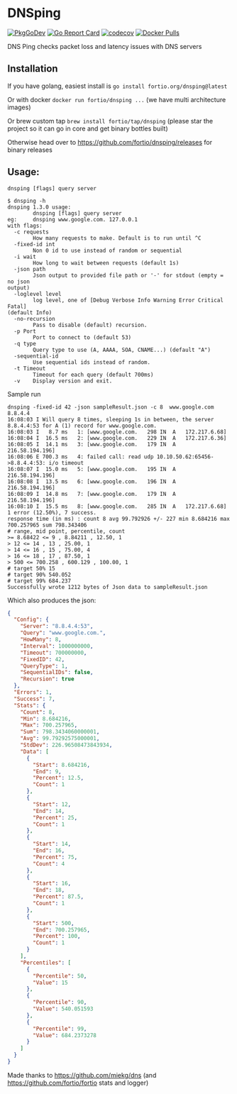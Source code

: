 # DNSping
[![PkgGoDev](https://pkg.go.dev/badge/fortio.org/dnsping?tab=overview)](https://pkg.go.dev/fortio.org/dnsping?tab=overview)
[![Go Report Card](https://goreportcard.com/badge/fortio.org/dnsping)](https://goreportcard.com/report/fortio.org/dnsping)
[![codecov](https://codecov.io/github/fortio/dnsping/branch/main/graph/badge.svg?token=3MKLNMPDSD)](https://codecov.io/github/fortio/dnsping)
[![Docker Pulls](https://img.shields.io/docker/pulls/fortio/dnsping.svg)](https://hub.docker.com/r/fortio/dnsping)

DNS Ping checks packet loss and latency issues with DNS servers

## Installation

If you have golang, easiest install is `go install fortio.org/dnsping@latest`

Or with docker `docker run fortio/dnsping ...` (we have multi architecture images)

Or brew custom tap `brew install fortio/tap/dnsping` (please star the project so it can go in core and get binary bottles built)

Otherwise head over to https://github.com/fortio/dnsping/releases for binary releases

## Usage:
`dnsping [flags] query server`

<!-- generate using
go run . -h 2>&1 | expand | fold -s | sed -e "s/ $//" -e "s/</\&lt;/"
-->
```Shell
$ dnsping -h
dnsping 1.3.0 usage:
        dnsping [flags] query server
eg:     dnsping www.google.com. 127.0.0.1
with flags:
  -c requests
        How many requests to make. Default is to run until ^C
  -fixed-id int
        Non 0 id to use instead of random or sequential
  -i wait
        How long to wait between requests (default 1s)
  -json path
        Json output to provided file path or '-' for stdout (empty = no json
output)
  -loglevel level
        log level, one of [Debug Verbose Info Warning Error Critical Fatal]
(default Info)
  -no-recursion
        Pass to disable (default) recursion.
  -p Port
        Port to connect to (default 53)
  -q type
        Query type to use (A, AAAA, SOA, CNAME...) (default "A")
  -sequential-id
        Use sequential ids instead of random.
  -t Timeout
        Timeout for each query (default 700ms)
  -v    Display version and exit.
```

Sample run
```
dnsping -fixed-id 42 -json sampleResult.json -c 8  www.google.com 8.8.4.4
16:08:03 I Will query 8 times, sleeping 1s in between, the server 8.8.4.4:53 for A (1) record for www.google.com.
16:08:03 I   8.7 ms   1: [www.google.com.	298	IN	A	172.217.6.68]
16:08:04 I  16.5 ms   2: [www.google.com.	229	IN	A	172.217.6.36]
16:08:05 I  14.1 ms   3: [www.google.com.	179	IN	A	216.58.194.196]
16:08:06 E 700.3 ms   4: failed call: read udp 10.10.50.62:65456->8.8.4.4:53: i/o timeout
16:08:07 I  15.0 ms   5: [www.google.com.	195	IN	A	216.58.194.196]
16:08:08 I  13.5 ms   6: [www.google.com.	196	IN	A	216.58.194.196]
16:08:09 I  14.8 ms   7: [www.google.com.	179	IN	A	216.58.194.196]
16:08:10 I  15.5 ms   8: [www.google.com.	285	IN	A	172.217.6.68]
1 error (12.50%), 7 success.
response time (in ms) : count 8 avg 99.792926 +/- 227 min 8.684216 max 700.257965 sum 798.343406
# range, mid point, percentile, count
>= 8.68422 <= 9 , 8.84211 , 12.50, 1
> 12 <= 14 , 13 , 25.00, 1
> 14 <= 16 , 15 , 75.00, 4
> 16 <= 18 , 17 , 87.50, 1
> 500 <= 700.258 , 600.129 , 100.00, 1
# target 50% 15
# target 90% 540.052
# target 99% 684.237
Successfully wrote 1212 bytes of Json data to sampleResult.json
```

Which also produces the json:
```Json
{
  "Config": {
    "Server": "8.8.4.4:53",
    "Query": "www.google.com.",
    "HowMany": 8,
    "Interval": 1000000000,
    "Timeout": 700000000,
    "FixedID": 42,
    "QueryType": 1,
    "SequentialIDs": false,
    "Recursion": true
  },
  "Errors": 1,
  "Success": 7,
  "Stats": {
    "Count": 8,
    "Min": 8.684216,
    "Max": 700.257965,
    "Sum": 798.3434060000001,
    "Avg": 99.79292575000001,
    "StdDev": 226.96508473843934,
    "Data": [
      {
        "Start": 8.684216,
        "End": 9,
        "Percent": 12.5,
        "Count": 1
      },
      {
        "Start": 12,
        "End": 14,
        "Percent": 25,
        "Count": 1
      },
      {
        "Start": 14,
        "End": 16,
        "Percent": 75,
        "Count": 4
      },
      {
        "Start": 16,
        "End": 18,
        "Percent": 87.5,
        "Count": 1
      },
      {
        "Start": 500,
        "End": 700.257965,
        "Percent": 100,
        "Count": 1
      }
    ],
    "Percentiles": [
      {
        "Percentile": 50,
        "Value": 15
      },
      {
        "Percentile": 90,
        "Value": 540.051593
      },
      {
        "Percentile": 99,
        "Value": 684.2373278
      }
    ]
  }
}
```

Made thanks to https://github.com/miekg/dns (and https://github.com/fortio/fortio stats and logger)
